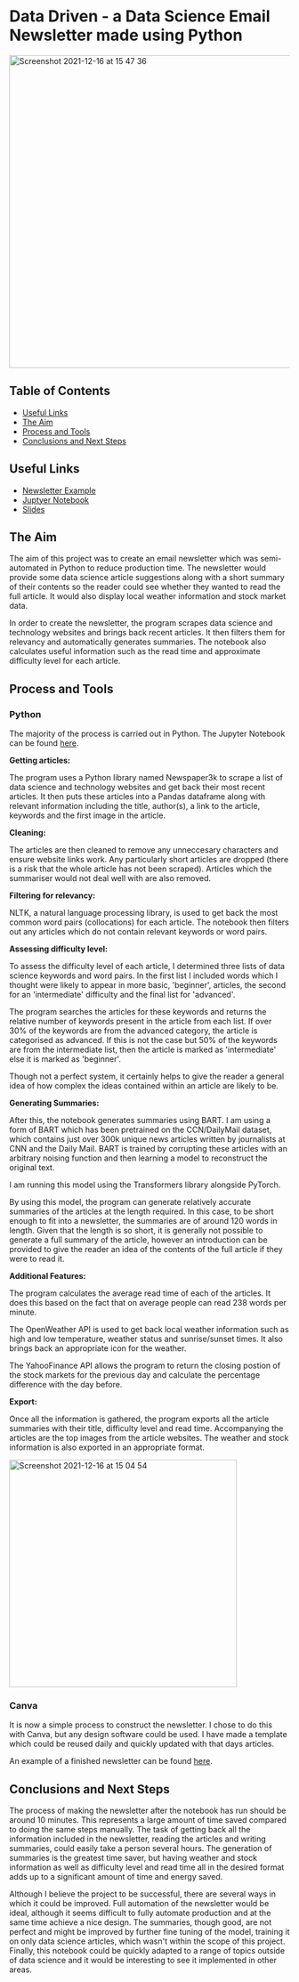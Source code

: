 # Data Driven - a Data Science Email Newsletter made using Python

<img width="562" alt="Screenshot 2021-12-16 at 15 47 36" src="https://user-images.githubusercontent.com/89530964/146393419-cc6bdb75-3fc8-4fcd-b4b2-2857d89338b2.png">


## Table of Contents
- [Useful Links](#Useful-Links)
- [The Aim](#The-Aim)
- [Process and Tools](#Process-and-Tools)
- [Conclusions and Next Steps](#Conclusions-and-Next-Steps)

## Useful Links

- [Newsletter Example](https://github.com/zachighton/newsletter_generator/blob/main/Data%20Driven%20-%20Newsletter%20Example.pdf)
- [Juptyer Notebook](https://github.com/zachighton/newsletter_generator/blob/main/newsletter_final.ipynb)
- [Slides](https://slides.com/zachighton/data-driven-final)

## The Aim

The aim of this project was to create an email newsletter which was semi-automated in Python to reduce production time. The newsletter would provide some data science article suggestions along with a short summary of their contents so the reader could see whether they wanted to read the full article. It would also display local weather information and stock market data.

In order to create the newsletter, the program scrapes data science and technology websites and brings back recent articles. It then filters them for relevancy and automatically generates summaries. The notebook also calculates useful information such as the read time and approximate difficulty level for each article.

## Process and Tools

### Python

The majority of the process is carried out in Python. The Jupyter Notebook can be found [here](https://github.com/zachighton/newsletter_generator/blob/main/newsletter_final.ipynb).

**Getting articles:**

The program uses a Python library named Newspaper3k to scrape a list of data science and technology websites and get back their most recent articles. It then puts these articles into a Pandas dataframe along with relevant information including the title, author(s), a link to the article, keywords and the first image in the article.

**Cleaning:**

The articles are then cleaned to remove any unneccesary characters and ensure website links work. Any particularly short articles are dropped (there is a risk that the whole article has not been scraped). Articles which the summariser would not deal well with are also removed.

**Filtering for relevancy:**

NLTK, a natural language processing library, is used to get back the most common word pairs (collocations) for each article. The notebook then filters out any articles which do not contain relevant keywords or word pairs.

**Assessing difficulty level:**

To assess the difficulty level of each article, I determined three lists of data science keywords and word pairs. In the first list I included words which I thought were likely to appear in more basic, 'beginner', articles, the second for an 'intermediate' difficulty and the final list for 'advanced'.

The program searches the articles for these keywords and returns the relative number of keywords present in the article from each list. If over 30% of the keywords are from the advanced category, the article is categorised as advanced. If this is not the case but 50% of the keywords are from the intermediate list, then the article is marked as 'intermediate' else it is marked as 'beginner'.

Though not a perfect system, it certainly helps to give the reader a general idea of how complex the ideas contained within an article are likely to be.

**Generating Summaries:**

After this, the notebook generates summaries using BART. I am using a form of BART which has been pretrained on the CCN/DailyMail dataset, which contains just over 300k unique news articles written by journalists at CNN and the Daily Mail. BART is trained by corrupting these articles with an arbitrary noising function and then learning a model to reconstruct the original text.

I am running this model using the Transformers library alongside PyTorch.

By using this model, the program can generate relatively accurate summaries of the articles at the length required. In this case, to be short enough to fit into a newsletter, the summaries are of around 120 words in length. Given that the length is so short, it is generally not possible to generate a full summary of the article, however an introduction can be provided to give the reader an idea of the contents of the full article if they were to read it.

**Additional Features:**

The program calculates the average read time of each of the articles. It does this based on the fact that on average people can read 238 words per minute.

The OpenWeather API is used to get back local weather information such as high and low temperature, weather status and sunrise/sunset times. It also brings back an appropriate icon for the weather.

The YahooFinance API allows the program to return the closing postion of the stock markets for the previous day and calculate the percentage difference with the day before.

**Export:**

Once all the information is gathered, the program exports all the article summaries with their title, difficulty level and read time. Accompanying the articles are the top images from the article websites. The weather and stock information is also exported in an appropriate format.

<img width="409" alt="Screenshot 2021-12-16 at 15 04 54" src="https://user-images.githubusercontent.com/89530964/146386444-6c845597-94ac-4564-980b-fc8053ece02d.png">


### Canva

It is now a simple process to construct the newsletter. I chose to do this with Canva, but any design software could be used. I have made a template which could be reused daily and quickly updated with that days articles.

An example of a finished newsletter can be found [here](https://github.com/zachighton/newsletter_generator/blob/main/Data%20Driven%20-%20Newsletter%20Example.pdf).

## Conclusions and Next Steps

The process of making the newsletter after the notebook has run should be around 10 minutes. This represents a large amount of time saved compared to doing the same steps manually. The task of getting back all the information included in the newsletter, reading the articles and writing summaries, could easily take a person several hours. The generation of summaries is the greatest time saver, but having weather and stock information as well as difficulty level and read time all in the desired format adds up to a significant amount of time and energy saved.

Although I believe the project to be successful, there are several ways in which it could be improved. Full automation of the newsletter would be ideal, although it seems difficult to fully automate production and at the same time achieve a nice design. The summaries, though good, are not perfect and might be improved by further fine tuning of the model, training it on only data science articles, which wasn't within the scope of this project. Finally, this notebook could be quickly adapted to a range of topics outside of data science and it would be interesting to see it implemented in other areas.

